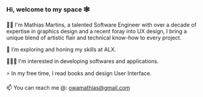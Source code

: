 ### Hi, welcome to my space 🕸️

👋🏿 I'm Mathias Martins, a talented Software Engineer with over a decade of expertise in graphics design and a recent foray into UX design, I bring a unique blend of artistic flair and technical know-how to every project.

🌱 I’m exploring and honing my skills at ALX.

👨🏿‍💻 I'm interested in developing softwares and applications.

⚡ In my free time, I read books and design User Interface.

📫 You can reach me @: owamathias@gmail.com

